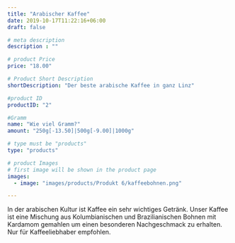 ```yaml
---
title: "Arabischer Kaffee"
date: 2019-10-17T11:22:16+06:00
draft: false

# meta description
description : ""

# product Price
price: "18.00"

# Product Short Description
shortDescription: "Der beste arabische Kaffee in ganz Linz"

#product ID
productID: "2"

#Gramm
name: "Wie viel Gramm?"
amount: "250g[-13.50]|500g[-9.00]|1000g"

# type must be "products"
type: "products"

# product Images
# first image will be shown in the product page
images:
  - image: "images/products/Produkt 6/kaffeebohnen.png"

---
```

In der arabischen Kultur ist Kaffee ein sehr wichtiges Getränk. Unser Kaffee ist eine Mischung aus Kolumbianischen und Brazilianischen Bohnen mit Kardamom gemahlen um einen besonderen Nachgeschmack zu erhalten. Nur für Kaffeeliebhaber empfohlen. 